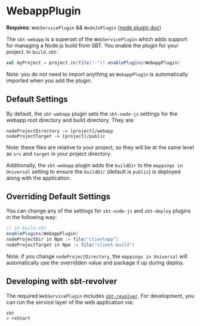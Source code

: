 # WebappPlugin

**Requires**: `WebServicePlugin` && `NodeJsPlugin` ([node plugin doc](node-js.md))

The `sbt-webapp` is a superset of the `WebServicePlugin` which adds support for managing a Node.js build from SBT. You enable the plugin for your project. In `build.sbt`:

```scala
val myProject = project.in(file(".")).enablePlugins(WebappPlugin)
```

Note: you do not need to import anything as `WebappPlugin` is automatically imported when you add the plugin.

## Default Settings

By default, the `sbt-webapp` plugin sets the `sbt-node-js` settings for the webapp root directory and build directory. They are:

    nodeProjectDirectory -> [project]/webapp
    nodeProjectTarget -> [project]/public

Note: these files are relative to your project, so they will be at the same level as `src` and `target` in your project directory.

Additionally, the `sbt-webapp` plugin adds the `buildDir` to the `mappings in Universal` setting to ensure the `buildDir` (default is `public`) is deployed along with the application.

## Overriding Default Settings

You can change any of the settings for `sbt-node-js` and `sbt-deploy` plugins in the following way:

```scala
// in build.sbt
enablePlugins(WebappPlugin)
nodeProjectDir in Npm := file("clientapp")
nodeProjectTarget in Npm := file("client-build")
```

Note: if you change `nodeProjectDirectory`, the `mappings in Universal` will automatically use the overridden value and package it up during deploy.


## Developing with sbt-revolver

The required `WebServicePlugin` includes [`sbt-revolver`](https://github.com/spray/sbt-revolver). For development, you can run the service layer of the web application via:

```shell
sbt
> reStart
```
